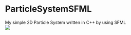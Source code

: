 # ParticleSystemSFML
My simple 2D Particle System written in C++ by using SFML<br>
![](https://github.com/CODESOLE/ParticleSystemSFML/blob/main/ParticalSystem.gif)
